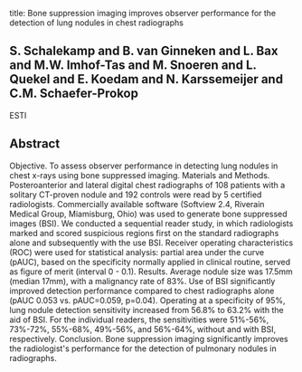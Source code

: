 title: Bone suppression imaging improves observer performance for the detection of lung nodules in chest radiographs

## S. Schalekamp and B. van Ginneken and L. Bax and M.W. Imhof-Tas and M. Snoeren and L. Quekel and E. Koedam and N. Karssemeijer and C.M. Schaefer-Prokop
ESTI


## Abstract
Objective. To assess observer performance in detecting lung nodules in chest x-rays using bone suppressed imaging. Materials and Methods. Posteroanterior and lateral digital chest radiographs of 108 patients with a solitary CT-proven nodule and 192 controls were read by 5 certified radiologists. Commercially available software (Softview 2.4, Riverain Medical Group, Miamisburg, Ohio) was used to generate bone suppressed images (BSI). We conducted a sequential reader study, in which radiologists marked and scored suspicious regions first on the standard radiographs alone and subsequently with the use BSI. Receiver operating characteristics (ROC) were used for statistical analysis: partial area under the curve (pAUC), based on the specificity normally applied in clinical routine, served as figure of merit (interval 0 - 0.1). Results. Average nodule size was 17.5mm (median 17mm), with a malignancy rate of 83%. Use of BSI significantly improved detection performance compared to chest radiographs alone (pAUC 0.053 vs. pAUC=0.059, p=0.04). Operating at a specificity of 95%, lung nodule detection sensitivity increased from 56.8% to 63.2% with the aid of BSI. For the individual readers, the sensitivities were 51%-56%, 73%-72%, 55%-68%, 49%-56%, and 56%-64%, without and with BSI, respectively. Conclusion. Bone suppression imaging significantly improves the radiologist's performance for the detection of pulmonary nodules in radiographs.

